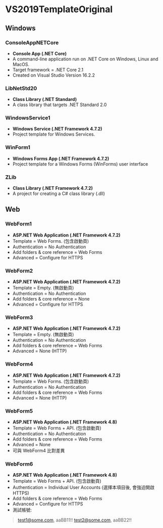 # VS2019TemplateOriginal

## Windows

### ConsoleAppNETCore
- **Console App (.NET Core)**
- A command-line application run on .NET Core on Windows, Linux and MacOS.
- Target framework = .NET Core 2.1
- Created on Visual Studio Version 16.2.2

### LibNetStd20
- **Class Library (.NET Standard)**
- A class library that targets .NET Standard 2.0

### WindowsService1
- **Windows Service (.NET Framework 4.7.2)**
- Project template for Windows Services.


### WinForm1
- **Windows Forms App (.NET Framework 4.7.2)**
- Project template for a Windows Forms (WinForms) user interface

### ZLib
- **Class Library (.NET Framework 4.7.2)**
- A project for creating a C# class library (.dll)

## Web

### WebForm1
- **ASP.NET Web Application (.NET Framework 4.7.2)**
- Template = Web Forms. (包含啟動頁)
- Authentication = No Authentication
- Add folders & core reference = Web Forms
- Advanced = Configure for HTTPS

### WebForm2
- **ASP.NET Web Application (.NET Framework 4.7.2)**
- Template = Empty. (無啟動頁)
- Authentication = No Authentication
- Add folders & core reference = None
- Advanced = Configure for HTTPS

### WebForm3
- **ASP.NET Web Application (.NET Framework 4.7.2)**
- Template = Empty. (無啟動頁)
- Authentication = No Authentication
- Add folders & core reference = Web Forms
- Advanced = None (HTTP)

### WebForm4
- **ASP.NET Web Application (.NET Framework 4.7.2)**
- Template = Web Forms. (包含啟動頁)
- Authentication = No Authentication
- Add folders & core reference = Web Forms
- Advanced = None (HTTP)

### WebForm5
- **ASP.NET Web Application (.NET Framework 4.8)**
- Template = Web Forms + API. (包含啟動頁) 
- Authentication = No Authentication
- Add folders & core reference = Web Forms
- Advanced = None
- 可與 WebForm4 比對差異

### WebForm6
- **ASP.NET Web Application (.NET Framework 4.8)**
- Template = Web Forms + API. (包含啟動頁) 
- Authentication = Individual User Accounts (選擇本項目後, 會強迫開啟 HTTPS)
- Add folders & core reference = Web Forms
- Advanced = Configure for HTTPS 
- 測試帳號:
> test1@some.com, aaBB11!!
> test2@some.com, aaBB22!!
